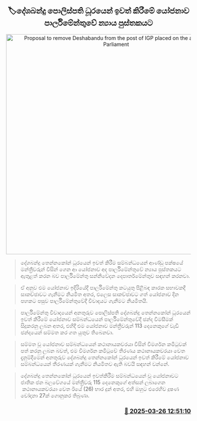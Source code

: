 <p align='center'><b><h2 align='center' title='Proposal to remove Deshabandu from the post of IGP placed on the agenda of Parliament'>🏷දේශබන්දු පොලිස්පති ධූරයෙන් ඉවත් කිරීමේ යෝජනාව පාර්ලිමේන්තුවේ න්‍යාය පුස්තකයට</h2></b></p>
<p align='center'><img src='https://helakuru.sgp1.cdn.digitaloceanspaces.com/esana/images/lib/deshabandu-tennakoon-yi.jpg' width='600' alt='Proposal to remove Deshabandu from the post of IGP placed on the agenda of Parliament'></p>

> දේශබන්දු තෙන්නකෝන් ධූරයෙන් ඉවත් කිරීම සම්බන්ධයෙන් ආණ්ඩු පක්ෂයේ මන්ත්‍රීවරුන් විසින් ගෙන ආ යෝජනාව අද පාර්ලිමේන්තුවේ න්‍යාය පුස්තකයට ඇතුළත් කරන බව පාර්ලිමේන්තු සන්නිවේදන දෙපාර්තමේන්තුව සඳහන් කරනවා.

> ඒ අනුව එම යෝජනාව ඉදිරියේදී පාර්ලිමේන්තු කටයුතු පිළිබඳ කාරක සභාවකදී සාකච්ඡාවට ගැනීමට නියමිත අතර, එලෙස සාකච්ඡාවට ගත් යෝජනාව දින පහකට පසුව පාර්ලිමේන්තුවේදී විවාදයට ගැනීමට නියමිතයි.

> පාර්ලිමේන්තු විවාදයෙන් අනතුරුව පොලිස්පති දේශබන්දු තෙන්නකෝන් ධූරයෙන් ඉවත් කිරීමේ යෝජනාව සම්බන්ධයෙන් පාර්ලිමේන්තුවේදී ඡන්ද විමසීමක් සිදුකරනු ලබන අතර, එහිදී එම යෝජනාව මන්ත්‍රීවරුන් 113 දෙනෙකුගේ වැඩි ඡන්දයෙන් සම්මත කර ගත යුතුව තිබෙනවා.

> සම්මත වූ යෝජනාව සම්බන්ධයෙන් කථානායකවරයා විසින් විමර්ශන කමිටුවක් පත් කරනු ලබන බවත්, එම විමර්ශන කමිටුවේ තීරණය කථානායකවරයා වෙත දැනුම්දීමෙන් අනතුරුව දේශබන්දු තෙන්නකෝන් ධූරයෙන් ඉවත් කිරීමේ යෝජනාව සම්බන්ධයෙන් තීරණයක් ගැනීමට නියමිතව ඇති බවයි සඳහන් වන්නේ.

> දේශබන්දු තෙන්නකෝන් ධූරයෙන් ඉවත්කිරීම සම්බන්ධයෙන් වූ යෝජනාවට ජාතික ජන බලවේගයේ මන්ත්‍රීවරු 115 දෙනෙකුගේ අත්සන් ලබාගෙන  කථානායකවරයා වෙත ඊයේ (26) භාර දුන් අතර, එහි ඔහුට එරෙහිව දූෂණ චෝදනා 27ක් ගොනුකර තිබුණා.



<h3 align='right'><a href='https://www.helakuru.lk/esana/p/108659/'>📅 2025-03-26 12:51:10</a></h3>
